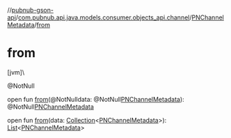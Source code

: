 //[pubnub-gson-api](../../../index.md)/[com.pubnub.api.java.models.consumer.objects_api.channel](../index.md)/[PNChannelMetadata](index.md)/[from](from.md)

# from

[jvm]\

@NotNull

open fun [from](from.md)(@NotNulldata: @NotNull[PNChannelMetadata](../../../../../pubnub-kotlin/pubnub-kotlin-api/pubnub-kotlin-api/com.pubnub.api.models.consumer.objects.channel/-p-n-channel-metadata/index.md)): @NotNull[PNChannelMetadata](index.md)

open fun [from](from.md)(data: [Collection](https://docs.oracle.com/javase/8/docs/api/java/util/Collection.html)&lt;[PNChannelMetadata](../../../../../pubnub-kotlin/pubnub-kotlin-api/pubnub-kotlin-api/com.pubnub.api.models.consumer.objects.channel/-p-n-channel-metadata/index.md)&gt;): [List](https://docs.oracle.com/javase/8/docs/api/java/util/List.html)&lt;[PNChannelMetadata](index.md)&gt;
